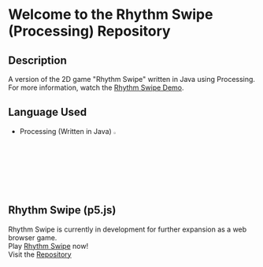 # Welcome to the Rhythm Swipe (Processing) Repository



## Description
A version of the 2D game "Rhythm Swipe" written in Java using Processing.<br>
For more information, watch the <a href="https://www.youtube.com/watch?v=rgs-iTpvMRE" target="_blank">Rhythm Swipe Demo</a>.

## Language Used
- Processing (Written in Java) <img width="3%" src="https://github.com/johntran038/Rhythm-Swipe_Processing/assets/123771828/303be9bf-21f7-4d6d-b8bc-5359899f3b61" />

## Rhythm Swipe (p5.js)
Rhythm Swipe is currently in development for further expansion as a web browser game.<br>
Play <a href="https://projectrhythmswipe.netlify.app/" target="_blank">Rhythm Swipe</a> now!<br>
Visit the <a href="https://github.com/FrancisTR/Rhythm-Swipe" target="_blank">Repository</a>
